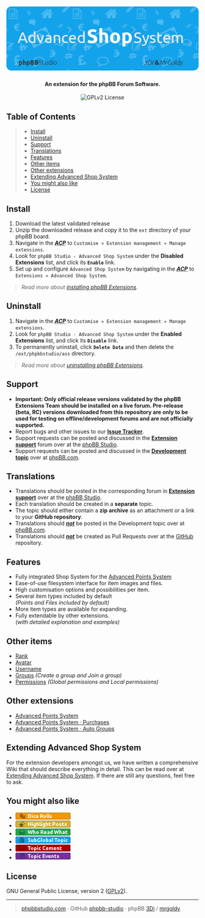 <h1 align="center"><img src="./images/ass.png" alt="Advanced Shop System" /></h1>
<h4 align="center">An extension for the phpBB Forum Software.</h4>

<p align="center">
	<img src="https://img.shields.io/badge/License-GPLv2-gold.svg" alt="GPLv2 License" />
</p>

## Table of Contents
> - [Install](#install)
> - [Uninstall](#uninstall)
> - [Support](#support)
> - [Translations](#translations)
> - [Features](#features)
> - [Other items](#other-items)
> - [Other extensions](#other-extensions)
> - [Extending Advanced Shop System](#extending-advanced-shop-system)
> - [You might also like](#you-might-also-like)
> - [License](#license)

## Install
1. Download the latest validated release
2. Unzip the downloaded release and copy it to the `ext` directory of your phpBB board.
3. Navigate in the ***<abbr title="Administration Control Panel">ACP</abbr>*** to `Customise » Extension management » Manage extensions`.
4. Look for `phpBB Studio - Advanced Shop System` under the **Disabled Extensions** list, and click its **`Enable`** link.
5. Set up and configure `Advanced Shop System` by navigating in the ***<abbr title="Administration Control Panel">ACP</abbr>*** to `Extensions » Advanced Shop System`.

> *Read more about [installing phpBB Extensions](https://www.phpbb.com/extensions/installing/#installing).*

## Uninstall
1. Navigate in the ***<abbr title="Administration Control Panel">ACP</abbr>*** to `Customise » Extension management » Manage extensions`.
2. Look for `phpBB Studio - Advanced Shop System` under the **Enabled Extensions** list, and click its **`Disable`** link.
3. To permanently uninstall, click **`Delete Data`** and then delete the `/ext/phpbbstudio/ass` directory.

> *Read more about [uninstalling phpBB Extensions](https://www.phpbb.com/extensions/installing/#removing).*

## Support
- **Important: Only official release versions validated by the phpBB Extensions Team should be installed on a live forum. Pre-release (beta, RC) versions downloaded from this repository are only to be used for testing on offline/development forums and are not officially supported.**
- Report bugs and other issues to our **[Issue Tracker](https://github.com/phpBB-Studio/AdvancedShopSystem/issues)**.
- Support requests can be posted and discussed in the **[Extension support](https://phpbbstudio.com/viewforum.php?f=5)** forum over at the [phpBB Studio](https://www.phpbbstudio.com).
- Support requests can be posted and discussed in the **[Development topic](https://www.phpbb.com/community/viewforum.php?f=456)** over at [phpBB.com](https://www.phpbb.com).

## Translations
- Translations should be posted in the corresponding forum in **[Extension support](https://phpbbstudio.com/viewforum.php?f=5)** over at the [phpBB Studio](https://www.phpbbstudio.com).
- Each translation should be created in a **separate** topic.
- The topic should either contain a **zip archive** as an attachment or a link to your **GitHub repository**.
- Translations should <u>***not***</u> be posted in the Development topic over at [phpBB.com](https://www.phpbb.com).
- Translations should <u>***not***</u> be created as Pull Requests over at the [GitHub](https://github.com/phpBB-Studio/) repository.

## Features
- Fully integrated Shop System for the [Advanced Points System](https://github.com/phpBB-Studio/AdvancedPointsSystem)
- Ease-of-use filesystem interface for item images and files.
- High customisation options and possibilities per item.
- Several item types included by default<br />*(Points and Files included by default)*
- More item types are available for expanding.
- Fully extendable by other extensions.<br />*(with detailed explanation and examples)*

## Other items
- [Rank](https://phpbbstudio.com/extensions/advanced-shop-system-rank)
- [Avatar](https://phpbbstudio.com/extensions/advanced-shop-system-avatar)
- [Username](https://phpbbstudio.com/extensions/advanced-shop-system-username)
- [Groups](https://phpbbstudio.com/extensions/advanced-shop-system-groups) *(Create a group and Join a group)*
- [Permissions](https://phpbbstudio.com/extensions/advanced-shop-system-permissions) *(Global permissions and Local permissions)*

## Other extensions
- [Advanced Points System](https://github.com/phpBB-Studio/AdvancedPointsSystem)
- [Advanced Points System · Purchases](https://phpbbstudio.com/extensions/advanced-points-system-purchases)
- [Advanced Points System · Auto Groups](https://github.com/phpBB-Studio/AdvancedShopSystemAutoGroups)

## Extending Advanced Shop System
For the extension developers amongst us, we have written a comprehensive Wiki that should describe everything in detail.
This can be read over at [Extending Advanced Shop System](https://github.com/phpBB-Studio/AdvancedShopSystem/wiki/Extending-ASS). If there are still any questions, feel free to ask.

## You might also like
- <a href="https://github.com/phpBB-Studio/DiceRolls"><img src="./images/dice_rolls.png" alt="Dice Rolls" /></a>
- <a href="https://github.com/phpBB-Studio/HighlightPosts"><img src="./images/highlight_posts.png" alt="Highlight Posts" /></a>
- <a href="https://github.com/phpBB-Studio/WhoReadWhat"><img src="./images/who_read_what.png" alt="Who Read What" /></a>
- <a href="https://github.com/phpBB-Studio/SubGlobalTopics"><img src="./images/subglobal_topic.png" alt="Sub Global Topic" /></a>
- <a href="https://github.com/phpBB-Studio/TopicCementStyle"><img src="./images/topic_cement.png" alt="Topic Cement Style" /></a>
- <a href="https://github.com/phpBB-Studio/DateTopicStarterTemplate"><img src="./images/topic_events.png" alt="Topic Events" /></a>


## License
GNU General Public License, version 2 ([GPLv2](../license.txt)).

---
> [phpbbstudio.com](https://www.phpbbstudio.com) · GitHub [phpbb-studio](https://github.com/phpbb-studio/) · phpBB [3Di](https://www.phpbb.com/community/memberlist.php?mode=viewprofile&u=177467) / [mrgoldy](https://www.phpbb.com/community/memberlist.php?mode=viewprofile&u=1114105)
